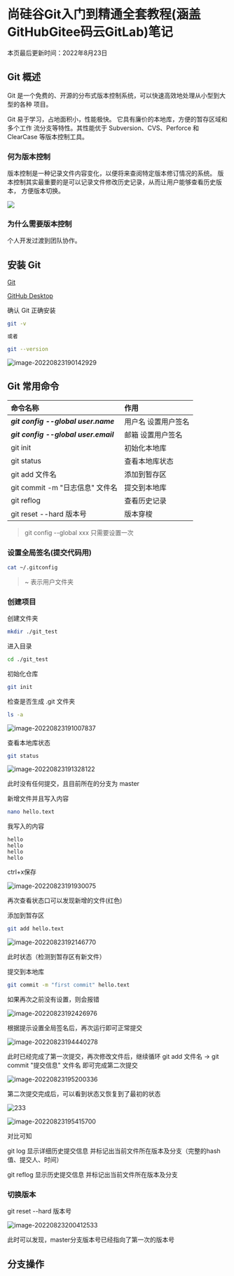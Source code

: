 # 尚硅谷Git入门到精通全套教程(涵盖GitHubGitee码云GitLab)笔记

本页最后更新时间：2022年8月23日

## Git 概述

Git 是一个免费的、开源的分布式版本控制系统，可以快速高效地处理从小型到大型的各种
项目。

Git 易于学习，占地面积小，性能极快。 它具有廉价的本地库，方便的暂存区域和多个工作
流分支等特性。其性能优于 Subversion、CVS、Perforce 和 ClearCase 等版本控制工具。

### 何为版本控制

版本控制是一种记录文件内容变化，以便将来查阅特定版本修订情况的系统。
版本控制其实最重要的是可以记录文件修改历史记录，从而让用户能够查看历史版本，
方便版本切换。

![](assets/Git_1.png)

### 为什么需要版本控制

个人开发过渡到团队协作。

## 安装 Git

[Git](https://git-scm.com/downloads)

[GitHub Desktop](https://desktop.github.com/)

确认 Git 正确安装

```bash
git -v

或者

git --version
```

![image-20220823190142929](./assets/git%20-v.png)

## Git 常用命令

|命令名称|作用|
|:---|:---|
***git config --global user.name*** |用户名 设置用户签名
***git config --global user.email*** |邮箱 设置用户签名
git init |初始化本地库
git status |查看本地库状态
git add 文件名 |添加到暂存区
git commit -m "日志信息" 文件名 |提交到本地库
git reflog |查看历史记录
git reset --hard 版本号 |版本穿梭

> git config --global xxx 只需要设置一次

### 设置全局签名(提交代码用)

```bash
cat ~/.gitconfig
```

> ~ 表示用户文件夹

### 创建项目

创建文件夹

```bash
mkdir ./git_test
```

进入目录

```bash
cd ./git_test
```

初始化仓库

```bash
git init
```

检查是否生成 .git 文件夹

```bash
ls -a
```

![image-20220823191007837](assets/image-20220823191007837.png)

查看本地库状态

```bash
git status
```

![image-20220823191328122](assets/image-20220823191328122.png)

此时没有任何提交，且目前所在的分支为 master

新增文件并且写入内容

```bash
nano hello.text
```

我写入的内容

```text
hello 
hello
hello
hello
```

ctrl+x保存

![image-20220823191930075](assets/image-20220823191930075.png)

再次查看状态口可以发现新增的文件(红色)

添加到暂存区

```bash
git add hello.text
```

![image-20220823192146770](assets/image-20220823192146770.png)

此时状态（检测到暂存区有新文件）

提交到本地库

```bash
git commit -m "first commit" hello.text
```

如果再次之前没有设置，则会报错

![image-20220823192426976](assets/image-20220823192426976.png)

根据提示设置全局签名后，再次运行即可正常提交

![image-20220823194440278](assets/image-20220823194440278.png)

此时已经完成了第一次提交，再次修改文件后，继续循环 git add 文件名 -> git commit "提交信息" 文件名 即可完成第二次提交

![image-20220823195200336](assets/image-20220823195200336.png)

第二次提交完成后，可以看到状态又恢复到了最初的状态

![233](assets/image-20220823195331982.png)

![image-20220823195415700](assets/image-20220823195415700.png)

对比可知

git log        显示详细历史提交信息 并标记出当前文件所在版本及分支（完整的hash值、提交人、时间）

git reflog    显示历史提交信息 并标记出当前文件所在版本及分支

### 切换版本

git reset --hard 版本号

![image-20220823200412533](assets/image-20220823200412533.png)

此时可以发现，master分支版本号已经指向了第一次的版本号

## 分支操作

